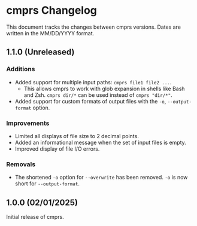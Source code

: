 # cmprs Changelog

This document tracks the changes between cmprs versions. Dates are written in the MM/DD/YYYY format.

## 1.1.0 (Unreleased)

### Additions

- Added support for multiple input paths: `cmprs file1 file2 ...`.
  - This allows cmprs to work with glob expansion in shells like Bash and Zsh. `cmprs dir/*` can be used instead of `cmprs "dir/*"`.
- Added support for custom formats of output files with the `-o`, `--output-format` option.

### Improvements

- Limited all displays of file size to 2 decimal points.
- Added an informational message when the set of input files is empty.
- Improved display of file I/O errors.

### Removals

- The shortened `-o` option for `--overwrite` has been removed. `-o` is now short for `--output-format`.

## 1.0.0 (02/01/2025)

Initial release of cmprs.
